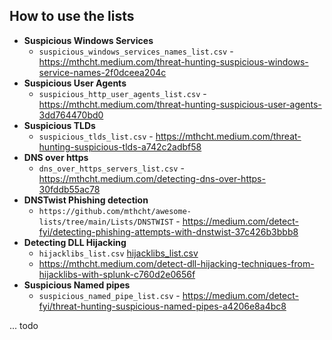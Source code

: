## How to use the lists

- **Suspicious Windows Services**
  - `suspicious_windows_services_names_list.csv`  - https://mthcht.medium.com/threat-hunting-suspicious-windows-service-names-2f0dceea204c
- **Suspicious User Agents**
  - `suspicious_http_user_agents_list.csv` - https://mthcht.medium.com/threat-hunting-suspicious-user-agents-3dd764470bd0
- **Suspicious TLDs**
  - `suspicious_tlds_list.csv` - https://mthcht.medium.com/threat-hunting-suspicious-tlds-a742c2adbf58
- **DNS over https**
  - `dns_over_https_servers_list.csv` - https://mthcht.medium.com/detecting-dns-over-https-30fddb55ac78
- **DNSTwist Phishing detection**
  - `https://github.com/mthcht/awesome-lists/tree/main/Lists/DNSTWIST` - https://medium.com/detect-fyi/detecting-phishing-attempts-with-dnstwist-37c426b3bbb8 
- **Detecting DLL Hijacking**
  - `hijacklibs_list.csv` [hijacklibs_list.csv](https://github.com/mthcht/awesome-lists/blob/main/Lists/Hijacklibs/hijacklibs_list.csv)
  - https://mthcht.medium.com/detect-dll-hijacking-techniques-from-hijacklibs-with-splunk-c760d2e0656f
- **Suspicious Named pipes**
  - `suspicious_named_pipe_list.csv` - https://medium.com/detect-fyi/threat-hunting-suspicious-named-pipes-a4206e8a4bc8

... todo
